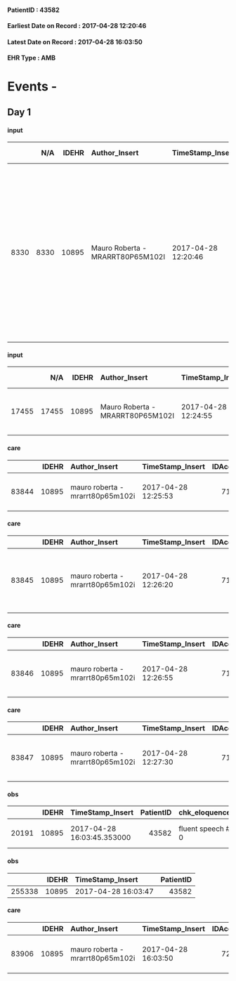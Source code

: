 
#### PatientID : 43582
#### Earliest Date on Record : 2017-04-28 12:20:46
#### Latest Date on Record : 2017-04-28 16:03:50
#### EHR Type : AMB

# Events - 

## Day 1

#### input
|      |    N/A |   IDEHR | Author_Insert                    | TimeStamp_Insert    |   IDAccess | EHRType   |   PatientID |   IDDigitalSignDocument | persone_vicine   |   Unnamed: 0_y |   IDANAMNESI_MED |   Non_Rilevabile_y | Note_Non_Rilevabile_y   | diagnosis                                                                                                                                                                                                                    |
|-----:|-------:|--------:|:---------------------------------|:--------------------|-----------:|:----------|------------:|------------------------:|:-----------------|---------------:|-----------------:|-------------------:|:------------------------|:-----------------------------------------------------------------------------------------------------------------------------------------------------------------------------------------------------------------------------|
| 8330 |   8330 |   10895 | Mauro Roberta - MRARRT80P65M102I | 2017-04-28 12:20:46 |      71992 | AMB       |       43582 |                  733181 | N/A              |          11893 |             6426 |                  0 | NR                      | Neoplasia addominale non meglio precisabile (ecografia addome 10.04.2017: massa solida paramediana destra, in mesogastrio, di circa 15 cm in senso cranio-caudale. in sede paravescicale lesione solida di 3,4 cm x 2,8 cm). |

#### input
|       |    N/A |   IDEHR | Author_Insert                    | TimeStamp_Insert    |   IDAccess | EHRType   |   PatientID |   IDDigitalSignDocument | persone_vicine   |   Unnamed: 0_y.1 |   IDDIAGNOSI_ICD |   Non_Rilevabile_y.1 | Note_Non_Rilevabile_y.1   | I_ICD                                                                | II_ICD                             | III_ICD                         |
|------:|-------:|--------:|:---------------------------------|:--------------------|-----------:|:----------|------------:|------------------------:|:-----------------|-----------------:|-----------------:|---------------------:|:--------------------------|:---------------------------------------------------------------------|:-----------------------------------|:--------------------------------|
| 17455 |  17455 |   10895 | Mauro Roberta - MRARRT80P65M102I | 2017-04-28 12:24:55 |      71992 | AMB       |       43582 |                  733193 | N/A              |             3016 |             3016 |                    0 | NR                        | 2399 - Tumori di natura non specificata, sede non specificata#2727=0 | 725 - Polimialgia reumatica#2724=0 | 2904 - Demenza vascolare#3288=0 |

#### care
|       |   IDEHR | Author_Insert                    | TimeStamp_Insert    |   IDAccess | EHRType   |   PatientID |   IDTERAPIE_OUTPAT_VIDAS | ds_dose   | opt_via_di_somm   | ds_ora     | dt_data_inizio      |   opt_pregressa |   opt_somm_terapia |   opt_estemporanea |   opt_termina |   opt_somm_in_pompa | opt_farmaco                                       |
|------:|--------:|:---------------------------------|:--------------------|-----------:|:----------|------------:|-------------------------:|:----------|:------------------|:-----------|:--------------------|----------------:|-------------------:|-------------------:|--------------:|--------------------:|:--------------------------------------------------|
| 83844 |   10895 | mauro roberta - mrarrt80p65m102i | 2017-04-28 12:25:53 |      71992 | amb       |       43582 |                    61469 | 2 cp      | oral # 0 = 0      | 08 # 8 = 0 | 2017-04-28 00:00:00 |               0 |                  0 |                  0 |             0 |                   0 | prednisone (deltacortene 5 mg tablets) # 1450 = 0 |

#### care
|       |   IDEHR | Author_Insert                    | TimeStamp_Insert    |   IDAccess | EHRType   |   PatientID |   IDTERAPIE_OUTPAT_VIDAS |   ds_dose | opt_via_di_somm   | ds_ora      | dt_data_inizio      |   opt_pregressa |   opt_somm_terapia |   opt_estemporanea |   opt_termina |   opt_somm_in_pompa | opt_farmaco                                                            |
|------:|--------:|:---------------------------------|:--------------------|-----------:|:----------|------------:|-------------------------:|----------:|:------------------|:------------|:--------------------|----------------:|-------------------:|-------------------:|--------------:|--------------------:|:-----------------------------------------------------------------------|
| 83845 |   10895 | mauro roberta - mrarrt80p65m102i | 2017-04-28 12:26:20 |      71992 | amb       |       43582 |                    61470 |         1 | oral # 0 = 0      | 20 # 20 = 0 | 2017-04-28 00:00:00 |               0 |                  0 |                  0 |             0 |                   0 | macrogol / sodium bic./sodio cl / kcl (13.8 g movicol bust) # 1035 = 0 |

#### care
|       |   IDEHR | Author_Insert                    | TimeStamp_Insert    |   IDAccess | EHRType   |   PatientID |   IDTERAPIE_OUTPAT_VIDAS | ds_dose   | opt_via_di_somm   | ds_ora     | dt_data_inizio      |   opt_pregressa |   opt_somm_terapia |   opt_estemporanea |   opt_termina |   opt_somm_in_pompa | opt_farmaco                                |
|------:|--------:|:---------------------------------|:--------------------|-----------:|:----------|------------:|-------------------------:|:----------|:------------------|:-----------|:--------------------|----------------:|-------------------:|-------------------:|--------------:|--------------------:|:-------------------------------------------|
| 83846 |   10895 | mauro roberta - mrarrt80p65m102i | 2017-04-28 12:26:55 |      71992 | amb       |       43582 |                    61471 | 20 mg     | oral # 0 = 0      | 08 # 8 = 0 | 2017-04-28 00:00:00 |               0 |                  0 |                  0 |             0 |                   0 | omeprazole (20 mg mepral cps rm) # 956 = 0 |

#### care
|       |   IDEHR | Author_Insert                    | TimeStamp_Insert    |   IDAccess | EHRType   |   PatientID |   IDTERAPIE_OUTPAT_VIDAS | ds_dose   | opt_via_di_somm   | ds_ora      | dt_data_inizio      |   opt_pregressa |   opt_somm_terapia |   opt_estemporanea |   opt_termina |   opt_somm_in_pompa | opt_farmaco                                           |
|------:|--------:|:---------------------------------|:--------------------|-----------:|:----------|------------:|-------------------------:|:----------|:------------------|:------------|:--------------------|----------------:|-------------------:|-------------------:|--------------:|--------------------:|:------------------------------------------------------|
| 83847 |   10895 | mauro roberta - mrarrt80p65m102i | 2017-04-28 12:27:30 |      71992 | amb       |       43582 |                    61472 | 75 mg     | oral # 0 = 0      | 18 # 18 = 0 | 2017-04-28 00:00:00 |               0 |                  0 |                  0 |             0 |                   0 | trazodone (div trittico tablets 150 mg rp) # 1912 = 0 |

#### obs
|       |   IDEHR | TimeStamp_Insert           |   PatientID | chk_eloquence     | asthenia     | dyspnoea   | body_temp    | agitation_behavior_freq   | mood                | cognitive_state           |
|------:|--------:|:---------------------------|------------:|:------------------|:-------------|:-----------|:-------------|:--------------------------|:--------------------|:--------------------------|
| 20191 |   10895 | 2017-04-28 16:03:45.353000 |       43582 | fluent speech # 0 | Moderate # 2 | No # 0     | Apyrexia # 0 | quiet # 0                 | Closing itself # 01 | continuously confused # 1 |

#### obs
|        |   IDEHR | TimeStamp_Insert    |   PatientID |
|-------:|--------:|:--------------------|------------:|
| 255338 |   10895 | 2017-04-28 16:03:47 |       43582 |

#### care
|       |   IDEHR | Author_Insert                    | TimeStamp_Insert    |   IDAccess | EHRType   |   PatientID |   IDTERAPIE_OUTPAT_VIDAS | ds_dose   | opt_via_di_somm   | ds_ora   | dt_data_inizio      |   opt_pregressa |   opt_somm_terapia |   opt_estemporanea |   opt_termina |   opt_somm_in_pompa | opt_farmaco                                   |
|------:|--------:|:---------------------------------|:--------------------|-----------:|:----------|------------:|-------------------------:|:----------|:------------------|:---------|:--------------------|----------------:|-------------------:|-------------------:|--------------:|--------------------:|:----------------------------------------------|
| 83906 |   10895 | mauro roberta - mrarrt80p65m102i | 2017-04-28 16:03:50 |      72053 | amb       |       43582 |                    61531 | 1 cp      | oral # 0 = 0      | 08 # 8   | 2017-04-28 00:00:00 |               0 |                  0 |                  0 |             0 |                   0 | prednisone (deltacortene 5 mg tablets) # 1450 |


